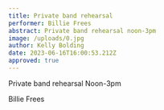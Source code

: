 ```yaml
---
title: Private band rehearsal
performer: Billie Frees
abstract: Private band rehearsal noon-3pm
image: /uploads/0.jpg
author: Kelly Bolding
date: 2023-06-16T16:00:53.212Z
approved: true
---
```

Private band rehearsal Noon-3pm 

B﻿illie Frees